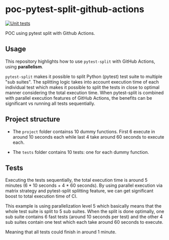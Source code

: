 # poc-pytest-split-github-actions

[![Unit tests](https://github.com/GuillaumeFalourd/poc-pytest-split-github-actions/actions/workflows/unit-tests.yml/badge.svg)](https://github.com/GuillaumeFalourd/poc-pytest-split-github-actions/actions/workflows/unit-tests.yml)

POC using pytest split with Github Actions.

## Usage

This repository highlights how to use `pytest-split` with GitHub Actions, using **parallelism**. 

`pytest-split` makes it possible to split Python (pytest) test suite to multiple "sub suites". The splitting logic takes into account execution time of each individual test which makes it possible to split the tests in close to optimal manner considering the total execution time. When pytest-split is combined with parallel execution features of GitHub Actions, the benefits can be significant vs running all tests sequentially.

## Project structure

- The `project` folder containss 10 dummy functions. First 6 execute in around 10 seconds each while last 4 take around 60 seconds to execute each.

- The `tests` folder contains 10 tests: one for each dummy function.

## Tests

Executing the tests sequentially, the total execution time is around 5 minutes (6 * 10 seconds + 4 * 60 seconds). By using parallel execution via matrix strategy and pytest-split splitting feature, we can get significant boost to total execution time of CI.

This example is using parallelization level 5 which basically means that the whole test suite is split to 5 sub suites. When the split is done optimally, one sub suite contains 6 fast tests (around 10 seconds per test) and the other 4 sub suites contain one test which each take around 60 seconds to execute. 

Meaning that all tests could finish in around 1 minute.